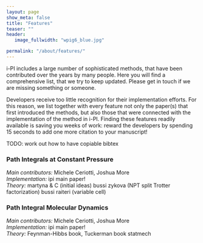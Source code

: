 ```yaml
---
layout: page
show_meta: false
title: "Features"
teaser: ""
header:
   image_fullwidth: "wpig6_blue.jpg"

permalink: "/about/features/"
---
```


i-PI includes a large number of sophisticated methods, that
have been contributed over the years by many people. Here you
will find a comprehensive list, that we try to keep updated. 
Please get in touch if we are missing something or someone. 

Developers receive too little recognition for their implementation
efforts. For this reason, we list together with every feature
not only the paper(s) that first introduced the methods, but also
those that were connected with the implementation of the method in i-PI.
Finding these features readily available is saving you weeks of work:
reward the developers by spending 15 seconds to add one more citation
to your manuscript!



TODO: work out how to have copiable bibtex

### Path Integrals at Constant Pressure

*Main contributors:*  Michele Ceriotti, Joshua More  
*Implementation:* ipi main paper!  
*Theory:* martyna & C (initial ideas)
        bussi zykova (NPT split Trotter factorization)
        bussi raiteri (variable cell)

### Path Integral Molecular Dynamics

*Main contributors:* Michele Ceriotti, Joshua More  
*Implementation:* ipi main paper!  
*Theory:* Feynman-Hibbs book, Tuckerman book statmech



